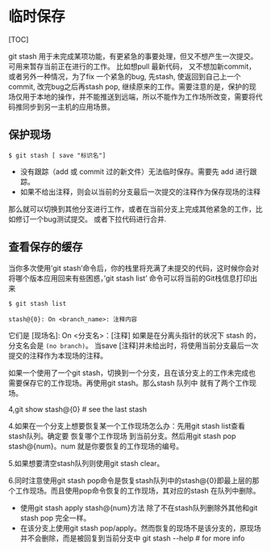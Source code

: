# 临时保存

[TOC]

git stash 用于未完成某项功能，有更紧急的事要处理，但又不想产生一次提交。可用来暂存当前正在进行的工作。 比如想pull 最新代码， 又不想加新commit， 或者另外一种情况，为了fix 一个紧急的bug,  先stash, 使返回到自己上一个commit, 改完bug之后再stash pop, 继续原来的工作。需要注意的是，保护的现场仅用于本地的操作，并不能推送到远端，所以不能作为工作场所改变，需要将代码推同步到另一主机的应用场景。



## 保护现场
```
$ git stash [ save "标识名"]
```
- 没有跟踪（add 或 commit 过的新文件）无法临时保存。需要先 add 进行跟踪。
- 如果不给出注释，则会以当前的分支最后一次提交的注释作为保存现场的注释

那么就可以切换到其他分支进行工作，或者在当前分支上完成其他紧急的工作，比如修订一个bug测试提交。 或者下拉代码进行合并.

## 查看保存的缓存

当你多次使用’git stash’命令后，你的栈里将充满了未提交的代码，这时候你会对将哪个版本应用回来有些困惑，’git stash list’ 命令可以将当前的Git栈信息打印出来

```
$ git stash list

stash@{0}: On <branch_name>: 注释内容
```
它们是
[现场名]: On <分支名>：[注释]
如果是在分离头指针的状况下 stash 的，分支名会是 `(no branch)`。
当save [注释]并未给出时，将使用当前分支最后一次提交的注释作为本现场的注释。

如果一个使用了一个git stash，切换到一个分支，且在该分支上的工作未完成也需要保存它的工作现场。再使用git stash。那么stash 队列中 就有了两个工作现场。







4,git show stash@{0} # see the last stash

4.如果在一个分支上想要恢复某一个工作现场怎么办：先用git stash list查看stash队列。确定要 恢复哪个工作现场 到当前分支。然后用git stash pop stash@{num}。num 就是你要恢复的工作现场的编号。

5.如果想要清空stash队列则使用git stash clear。

6.同时注意使用git stash pop命令是恢复stash队列中的stash@{0}即最上层的那个工作现场。而且使用pop命令恢复的工作现场，其对应的stash 在队列中删除。
*  使用git stash apply stash@{num}方法 除了不在stash队列删除外其他和git stash pop 完全一样。
*  在该分支上使用git stash pop/apply。然而恢复的现场不是该分支的，原现场并不会删除，而是被回复到当前分支中
git stash --help # for more info
